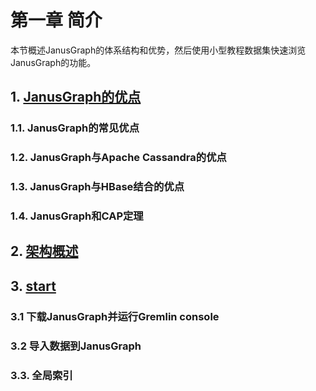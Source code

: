 # 第一章 简介

本节概述JanusGraph的体系结构和优势，然后使用小型教程数据集快速浏览JanusGraph的功能。

## 1. [JanusGraph的优点](chapter1/section1.md)
### 1.1. JanusGraph的常见优点
### 1.2. JanusGraph与Apache Cassandra的优点
### 1.3. JanusGraph与HBase结合的优点
### 1.4. JanusGraph和CAP定理

## 2. [架构概述](chapter1/section2.md)

## 3. [start](chapter1/section3.md)

### 3.1 下载JanusGraph并运行Gremlin console
### 3.2 导入数据到JanusGraph
### 3.3. 全局索引